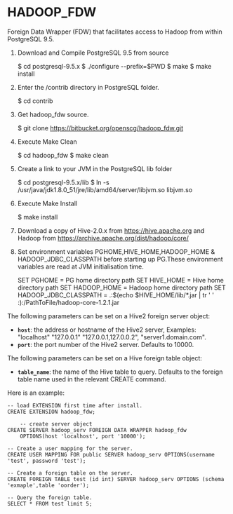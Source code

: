 HADOOP_FDW
========

Foreign Data Wrapper (FDW) that facilitates access to Hadoop from within PostgreSQL 9.5.                   

1) Download and Compile PostgreSQL 9.5 from source

    $ cd postgresql-9.5.x
    $ ./configure --prefix=$PWD
    $ make
    $ make install

2) Enter the /contrib directory in PostgreSQL folder.

    $ cd contrib

3) Get hadoop_fdw source.

    $ git clone https://bitbucket.org/openscg/hadoop_fdw.git

4) Execute Make Clean

    $ cd hadoop_fdw
    $ make clean

5) Create a link to your JVM in the PostgreSQL lib folder

    $ cd postgresql-9.5.x/lib
    $ ln -s /usr/java/jdk1.8.0_51/jre/lib/amd64/server/libjvm.so libjvm.so

6) Execute Make Install 

    $ make install
    
7) Download a copy of Hive-2.0.x from https://hive.apache.org and Hadoop from
   https://archive.apache.org/dist/hadoop/core/


8) Set environment variables PGHOME,HIVE_HOME,HADOOP_HOME & HADOOP_JDBC_CLASSPATH before starting up PG.These      environment variables are read at JVM initialisation time.

    SET PGHOME = PG home directory path
    SET HIVE_HOME = Hive home directory path
    SET HADOOP_HOME = Hadoop home directory path
    SET HADOOP_JDBC_CLASSPATH = .:$(echo $HIVE_HOME/lib/*.jar |  tr ' ' :):/PathToFile/hadoop-core-1.2.1.jar 

 The following parameters can be set on a Hive2 foreign server
object:

  * **`host`**: the address or hostname of the Hive2 server, Examples: "localhost" "127.0.0.1" "127.0.0.1,127.0.0.2", "server1.domain.com".
  * **`port`**: the port number of the Hive2 server. Defaults to 10000.
  

The following parameters can be set on a Hive foreign table object:

  * **`table_name`**: the name of the Hive table to query.  Defaults to the foreign table name used in the relevant CREATE command.

Here is an example:


	-- load EXTENSION first time after install.
	CREATE EXTENSION hadoop_fdw;

        -- create server object
	CREATE SERVER hadoop_serv FOREIGN DATA WRAPPER hadoop_fdw
		OPTIONS(host 'localhost', port '10000');

	-- Create a user mapping for the server.
	CREATE USER MAPPING FOR public SERVER hadoop_serv OPTIONS(username 'test', password 'test');

	-- Create a foreign table on the server.
	CREATE FOREIGN TABLE test (id int) SERVER hadoop_serv OPTIONS (schema 'exmaple',table 'oorder');

	-- Query the foreign table.
	SELECT * FROM test limit 5;